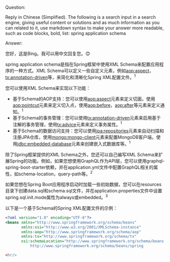 Question:

Reply in Chinese (Simplified).
The following is a search input in a search engine, giving useful content or solutions and as much information as you can related to it, use markdown syntax to make your answer more readable, such as code blocks, bold, list:
spring application schema

Answer:

您好，这是Bing。我可以用中文回复您。😊

spring application schema是指在Spring框架中使用XML Schema来配置应用程序的一种方式。XML Schema可以定义一些自定义元素，例如<aop:aspect>，<tx:annotation-driven>等，来简化和清晰化Spring XML配置文件。<sup>1</sup>

您可以使用XML Schema来实现以下功能：

- 基于Schema的AOP支持：您可以使用<aop:aspect>元素来定义切面，使用<aop:pointcut>元素来定义切入点，使用<aop:before>，<aop:after>等元素来定义通知。<sup>1</sup>
- 基于Schema的事务管理：您可以使用<tx:annotation-driven>元素来启用基于注解的事务管理，使用<tx:advice>元素来定义事务属性。<sup>1</sup>
- 基于Schema的数据访问支持：您可以使用<jpa:repositories>元素来自动扫描和注册JPA仓库，使用<mongo:mongo-client>元素来配置MongoDB客户端，使用<jdbc:embedded-database>元素来创建嵌入式数据库等。<sup>1</sup>

除了Spring框架提供的XML Schema之外，您还可以自己编写XML Schema来扩展Spring的功能。例如，如果您想使用GraphQL作为API层，您可以使用graphql-spring-boot-starter依赖，并在application.yml文件中配置GraphQL相关的属性，如schema-location，query-path等。<sup>2</sup>

如果您想在Spring Boot应用程序启动时加载一些初始数据，您可以在resources目录下创建data.sql和schema.sql文件，并在application.properties文件中设置spring.sql.init.mode属性为always或embedded。<sup>3</sup>

以下是一个基于Schema的Spring XML配置文件的示例：

```xml
<?xml version="1.0" encoding="UTF-8"?>
<beans xmlns="http://www.springframework.org/schema/beans"
       xmlns:xsi="http://www.w3.org/2001/XMLSchema-instance"
       xmlns:aop="http://www.springframework.org/schema/aop"
       xmlns:tx="http://www.springframework.org/schema/tx"
       xsi:schemaLocation="http://www.springframework.org/schema/beans
           http://www.springframework.org/schema/beans/spring

<hr/>

